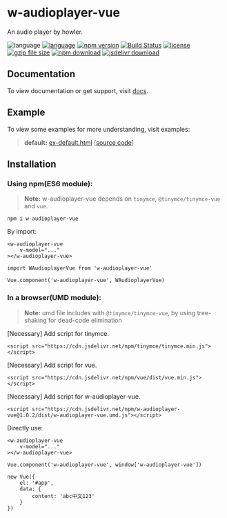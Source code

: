 # w-audioplayer-vue
An audio player by howler.

![language](https://img.shields.io/badge/language-JavaScript-orange.svg) 
[![language](https://img.shields.io/badge/vue-2.x-brightgreen.svg)](https://github.com/vuejs/vue) 
[![npm version](http://img.shields.io/npm/v/w-audioplayer-vue.svg?style=flat)](https://npmjs.org/package/w-audioplayer-vue) 
[![Build Status](https://travis-ci.org/yuda-lyu/w-audioplayer-vue.svg?branch=master)](https://travis-ci.org/yuda-lyu/w-audioplayer-vue) [![license](https://img.shields.io/npm/l/w-audioplayer-vue.svg?style=flat)](https://npmjs.org/package/w-audioplayer-vue) 
[![gzip file size](http://img.badgesize.io/yuda-lyu/w-audioplayer-vue/master/dist/w-audioplayer-vue.umd.js.svg?compression=gzip)](https://github.com/yuda-lyu/w-audioplayer-vue)
[![npm download](https://img.shields.io/npm/dt/w-audioplayer-vue.svg)](https://npmjs.org/package/w-audioplayer-vue) 
[![jsdelivr download](https://img.shields.io/jsdelivr/npm/hm/w-audioplayer-vue.svg)](https://www.jsdelivr.com/package/npm/w-audioplayer-vue)

## Documentation
To view documentation or get support, visit [docs](https://yuda-lyu.github.io/w-audioplayer-vue/module-WAudioplayerVue.html).

## Example
To view some examples for more understanding, visit examples:
> **default:** [ex-default.html](https://yuda-lyu.github.io/w-audioplayer-vue/examples/ex-default.html) [[source code](https://github.com/yuda-lyu/w-audioplayer-vue/blob/master/docs/examples/ex-default.html)]

## Installation
### Using npm(ES6 module):
> **Note:** w-audioplayer-vue depends on `tinymce`, `@tinymce/tinymce-vue` and `vue`.
```alias
npm i w-audioplayer-vue
```
By import:
```alias
<w-audioplayer-vue 
    v-model="..."
></w-audioplayer-vue>

import WAudioplayerVue from 'w-audioplayer-vue'

Vue.component('w-audioplayer-vue', WAudioplayerVue)
```

### In a browser(UMD module):
> **Note:** umd file includes with `@tinymce/tinymce-vue`, by using tree-shaking for dead-code elimination

[Necessary] Add script for tinymce.
```alias
<script src="https://cdn.jsdelivr.net/npm/tinymce/tinymce.min.js"></script>
```
[Necessary] Add script for vue.
```alias
<script src="https://cdn.jsdelivr.net/npm/vue/dist/vue.min.js"></script>
```
[Necessary] Add script for w-audioplayer-vue.
```alias
<script src="https://cdn.jsdelivr.net/npm/w-audioplayer-vue@1.0.2/dist/w-audioplayer-vue.umd.js"></script>
```
Directly use:
```alias
<w-audioplayer-vue 
    v-model="..."
></w-audioplayer-vue>

Vue.component('w-audioplayer-vue', window['w-audioplayer-vue'])

new Vue({
    el: '#app',
    data: {
        content: 'abc中文123'
    }
})
```